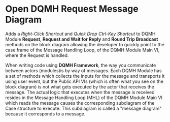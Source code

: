 # Open DQMH Request Message Diagram

Adds a *Right-Click Shortcut* and *Quick Drop Ctrl-Key Shortcut* to DQMH Module **Request**, **Request and Wait for Reply** and **Round Trip Broadcast** methods on the block diagram allowing the developer to quickly point to the case frame of the Message Handling Loop, of the DQMH Module Main VI, where the Request is handled.

When writing code using **DQMH Framework**, the way you communicate between actors (modules)is by way of messages. Each DQMH Module has a set of methods which collects the inputs for the message and transports it using user event, but the Public API VIs (which is often what you see on the block diagram) is not what gets executed by the actor that receives the message. The actual logic that executes when the message is received resides in the Message Handling Loop (MHL) of the DQMH Module Main VI which reads the message causes the corresponding subdiagram of the Case structure to execute. This subdiagram is called a "message diagram" because it corresponds to a message.
